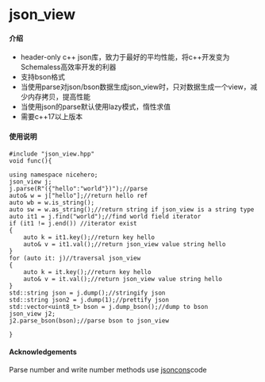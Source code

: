 # json_view

#### 介绍
* header-only c++ json库，致力于最好的平均性能，将c++开发变为Schemaless高效率开发的利器
* 支持bson格式
* 当使用parse对json/bson数据生成json_view时，只对数据生成一个view，减少内存拷贝，提高性能
* 当使用json的parse默认使用lazy模式，惰性求值
* 需要c++17以上版本

#### 使用说明


```
#include "json_view.hpp"
void func(){

using namespace nicehero;
json_view j;
j.parse(R"({"hello":"world"})");//parse
auto& w = j["hello"];//return hello ref
auto wb = w.is_string();
auto sw = w.as_string();//return string if json_view is a string type
auto it1 = j.find("world");//find world field iterator
if (it1 != j.end()) //iterator exist
{
    auto k = it1.key();//return key hello
    auto& v = it1.val();//return json_view value string hello
}
for (auto it: j)//traversal json_view
{
    auto k = it.key();//return key hello
    auto& v = it.val();//return json_view value string hello
}
std::string json = j.dump();//stringify json
std::string json2 = j.dump(1);//prettify json
std::vector<uint8_t> bson = j.dump_bson();//dump to bson
json_view j2;
j2.parse_bson(bson);//parse bson to json_view

}
```
#### Acknowledgements

Parse number and write number methods use [jsoncons](https://danielaparker.github.io/jsoncons/)code


